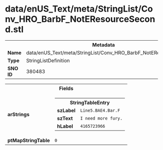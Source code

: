 <h1>data/enUS_Text/meta/StringList/Conv_HRO_BarbF_NotEResourceSecond.stl</h1><table><tr><th colspan="100%">Metadata</th></tr><tr><td><b>Name</b></td><td>data/enUS_Text/meta/StringList/Conv_HRO_BarbF_NotEResourceSecond.stl</td></tr><tr><td><b>Type</b></td><td>StringListDefinition</td></tr><tr><td><b>SNO ID</b></td><td>380483</td></tr></table>

<table><tr><th colspan="100%">Fields</th></tr><tr><td><b>arStrings</b></td><td><table><tr><th colspan="100%">StringTableEntry</th></tr><tr><td><b>szLabel</b></td><td><code>Line5.BAE4.Bar.F</code></td></tr><tr><td><b>szText</b></td><td><code>I need more fury.</code></td></tr><tr><td><b>hLabel</b></td><td><code>4165723966</code></td></tr></table>


</td></tr><tr><td><b>ptMapStringTable</b></td><td><code>0</code></td></tr></table>

